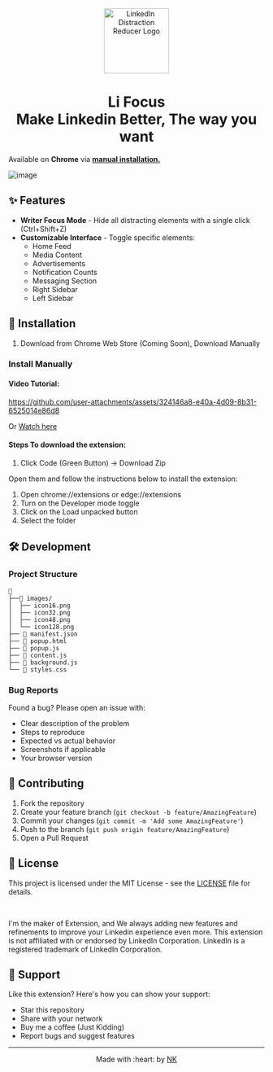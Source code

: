 <div align="center">
  <img src="https://github.com/user-attachments/assets/4cac5828-9ac6-41aa-bbc9-275e36bf864e" alt="LinkedIn Distraction Reducer Logo" width="128" height="128">
  <h1>Li Focus <br> Make Linkedin Better, The way you want</h1>
</div> 

Available on **Chrome** via [**manual installation.**](https://github.com/NK-dev-24/LinkedIn_Pro--A-Linkedin-Extension/blob/main/README.md#install-manually) 

![image](https://github.com/user-attachments/assets/8948b1a5-9163-4a4f-a7d1-5f00bb503b0b)

## ✨ Features

- **Writer Focus Mode** - Hide all distracting elements with a single click (Ctrl+Shift+Z)
- **Customizable Interface** - Toggle specific elements:
  - Home Feed
  - Media Content
  - Advertisements
  - Notification Counts
  - Messaging Section
  - Right Sidebar
  - Left Sidebar

## 🚀 Installation

1. Download from Chrome Web Store (Coming Soon), Download Manually

### Install Manually 

#### Video Tutorial:

https://github.com/user-attachments/assets/324146a8-e40a-4d09-8b31-6525014e86d8


Or [Watch here](https://www.loom.com/share/e1424da209a442c19c417104335aaeb0?sid=e4edc8cf-ab26-45ec-a689-13c3c5a56e73)

#### Steps To download the extension:
1. Click Code (Green Button) -> Download Zip
   
Open them and follow the instructions below to install the extension:
1. Open chrome://extensions or edge://extensions
2. Turn on the Developer mode toggle
3. Click on the Load unpacked button
4. Select the folder

## 🛠️ Development

### Project Structure
```
📂
├──📂 images/
│  ├── icon16.png
│  ├── icon32.png
│  ├── icon48.png
│  └── icon128.png
├── 📄 manifest.json
├── 📄 popup.html
├── 📄 popup.js
├── 📄 content.js
├── 📄 background.js
└── 📄 styles.css
```

### Bug Reports
Found a bug? Please open an issue with:

- Clear description of the problem
- Steps to reproduce
- Expected vs actual behavior
- Screenshots if applicable
- Your browser version

## 🤝 Contributing

1. Fork the repository
2. Create your feature branch (`git checkout -b feature/AmazingFeature`)
3. Commit your changes (`git commit -m 'Add some AmazingFeature'`)
4. Push to the branch (`git push origin feature/AmazingFeature`)
5. Open a Pull Request

## 📝 License
This project is licensed under the MIT License - see the [LICENSE](LICENSE) file for details.

<br>

I'm the maker of Extension, and We always adding new features and refinements to improve your Linkedin experience even more.
This extension is not affiliated with or endorsed by LinkedIn Corporation.
LinkedIn is a registered trademark of LinkedIn Corporation.

## 💖 Support
Like this extension? Here's how you can show your support:

- Star this repository
- Share with your network
- Buy me a coffee (Just Kidding) 
- Report bugs and suggest features

---

<div align="center">
  Made with :heart: by <a href="https://www.linkedin.com/in/naveen-kumar-v-link/">NK </a>
</div>
